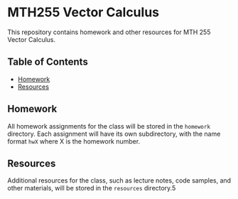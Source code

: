 # MTH255 Vector Calculus

This repository contains homework and other resources for MTH 255 Vector Calculus.

## Table of Contents

- [Homework](#homework)
- [Resources](#resources)

## Homework

All homework assignments for the class will be stored in the `homework` directory. Each assignment will have its own subdirectory, with the name format `hwX` where X is the homework number.

## Resources

Additional resources for the class, such as lecture notes, code samples, and other materials, will be stored in the `resources` directory.5
